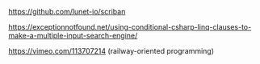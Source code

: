 
https://github.com/lunet-io/scriban


https://exceptionnotfound.net/using-conditional-csharp-linq-clauses-to-make-a-multiple-input-search-engine/

https://vimeo.com/113707214 (railway-oriented programming)
